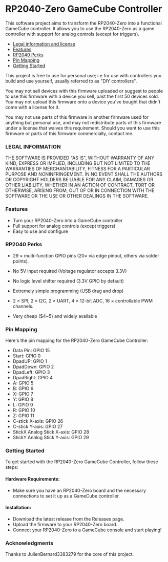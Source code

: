 # RP2040-Zero GameCube Controller

This software project aims to transform the RP2040-Zero into a functional GameCube controller. It allows you to use the RP2040-Zero as a game controller with support for analog controls (except for triggers).

- [Legal information and license](#legalInformationAndLicense)
- [Features](#features) 
- [RP2040 Perks](#rp2040perks)
- [Pin Mapping](#pinMapping)
- [Getting Started](#gettingStarted)

<a name="legalInformationAndLicense"/>

This project is free to use for personal use; i.e for use with controllers you build and use yourself, usually referred to as "DIY controllers".

You may not sell devices with this firmware uploaded or suggest to people to use this firmware with a device you sell, past the first 50 devices sold.
You may not upload this firmware onto a device you've bought that didn't come with a license for it.

You may not use parts of this firmware in another firmware used for anything but personal use, and may not redistribute parts of this firmware under a license that waives this requirement.
Should you want to use this firmware or parts of this firmware commercially, contact me.

### LEGAL INFORMATION

THE SOFTWARE IS PROVIDED "AS IS", WITHOUT WARRANTY OF ANY KIND, EXPRESS OR IMPLIED, INCLUDING BUT NOT LIMITED TO THE WARRANTIES OF MERCHANTABILITY, FITNESS FOR A PARTICULAR PURPOSE AND NONINFRINGEMENT. IN NO EVENT SHALL THE AUTHORS OR COPYRIGHT HOLDERS BE LIABLE FOR ANY CLAIM, DAMAGES OR OTHER LIABILITY, WHETHER IN AN ACTION OF CONTRACT, TORT OR OTHERWISE, ARISING FROM, OUT OF OR IN CONNECTION WITH THE SOFTWARE OR THE USE OR OTHER DEALINGS IN THE SOFTWARE.

<a name="features"/>

### Features
- Turn your RP2040-Zero into a GameCube controller
- Full support for analog controls (except triggers)
- Easy to use and configure


<a name="rp2040perks"/>

### RP2040 Perks

- 29 × multi-function GPIO pins (20× via edge pinout, others via solder points).

- No 5V input required (Voltage regulator accepts 3.3V)

- No logic level shifter required (3.3V GPIO by default)

- Extremely simple programming (USB drag and drop)
  
- 2 × SPI, 2 × I2C, 2 × UART, 4 × 12-bit ADC, 16 × controllable PWM channels.
  
- Very cheap ($4~5) and widely available

<a name="pinMapping"/>

### Pin Mapping
Here's the pin mapping for the RP2040-Zero GameCube Controller:

- Data Pin: GPIO 15
- Start: GPIO 0
- DpadUP: GPIO 1
- DpadDown: GPIO 2
- DpadLeft: GPIO 3
- DpadRight: GPIO 4
- A: GPIO 5
- B: GPIO 6
- X: GPIO 7
- Y: GPIO 8
- L: GPIO 9
- R: GPIO 10
- Z: GPIO 11
- C-stick X-axis: GPIO 26
- C-stick Y-axis: GPIO 27
- StickX Analog Stick X-axis: GPIO 28
- StickY Analog Stick Y-axis: GPIO 29

<a name="gettingStarted"/>

### Getting Started
To get started with the RP2040-Zero GameCube Controller, follow these steps:

#### Hardware Requirements: 
- Make sure you have an RP2040-Zero board and the necessary connections to set it up as a GameCube controller.

#### Installation:
- Download the latest release from the Releases page.
- Upload the firmware to your RP2040-Zero board.
- Connect your RP2040-Zero to a GameCube console and start playing!


### Acknowledgments
Thanks to JulienBernard3383279 for the core of this project.

